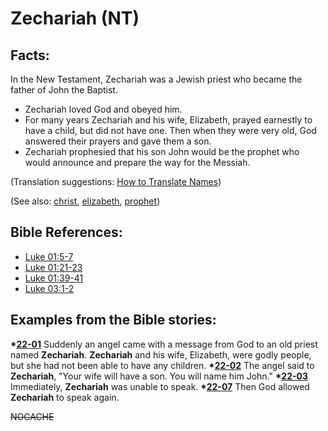# Zechariah (NT) #

## Facts: ##

In the New Testament, Zechariah was a Jewish priest who became the father of John the Baptist.

 * Zechariah loved God and obeyed him.
 * For many years Zechariah and his wife, Elizabeth, prayed earnestly to have a child, but did not have one. Then when they were very old, God answered their prayers and gave them a son.
 * Zechariah prophesied that his son John would be the prophet who would announce and prepare the way for the Messiah.

(Translation suggestions: [How to Translate Names](https://git.door43.org/Door43/en-ta-translate-vol1/src/master/content/translate_names.md))

(See also: [christ](../kt/christ.md), [elizabeth](../other/elizabeth.md), [prophet](../kt/prophet.md))

## Bible References: ##

* [Luke 01:5-7](https://door43.org/en/bible/notes/luk/01/05)
* [Luke 01:21-23](https://door43.org/en/bible/notes/luk/01/21)
* [Luke 01:39-41](https://door43.org/en/bible/notes/luk/01/39)
* [Luke 03:1-2](https://door43.org/en/bible/notes/luk/03/01)

## Examples from the Bible stories: ##

  __*[22-01](https://door43.org/en/obs/notes/frames/22-01)__ Suddenly an angel came with a message from God to an old priest named __Zechariah__. __Zechariah__ and his wife, Elizabeth, were godly people, but she had not been able to have any children.
  __*[22-02](https://door43.org/en/obs/notes/frames/22-02)__ The angel said to __Zechariah__, "Your wife will have a son. You will name him John."
  __*[22-03](https://door43.org/en/obs/notes/frames/22-03)__ Immediately, __Zechariah__ was unable to speak.
  __*[22-07](https://door43.org/en/obs/notes/frames/22-07)__ Then God allowed __Zechariah__ to speak again.



~~NOCACHE~~